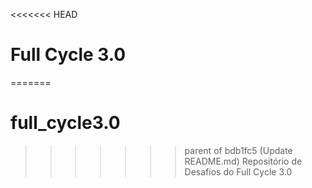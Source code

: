 <<<<<<< HEAD
# Full Cycle 3.0
=======
# full_cycle3.0
>>>>>>> parent of bdb1fc5 (Update README.md)
Repositório de Desafios do Full Cycle 3.0
